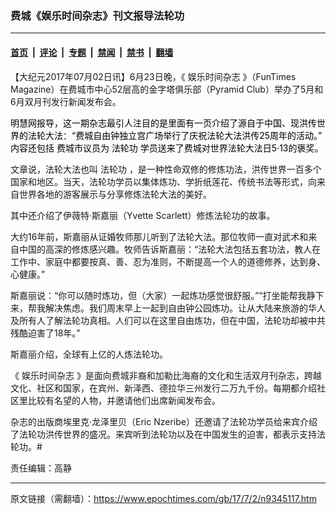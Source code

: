 ### 费城《娱乐时间杂志》刊文报导法轮功

---

#### [首页](../../../..?n9345117) &nbsp;|&nbsp; [评论](../../../../../epoch-comment?n9345117) &nbsp;|&nbsp; [专题](../../../../../epoch-special?n9345117) &nbsp;|&nbsp; [禁闻](../../../../../epoch-news?n9345117) &nbsp;|&nbsp; [禁书](../../../../../books?n9345117) &nbsp;|&nbsp; [翻墙](https://github.com/gfw-breaker/nogfw/blob/master/README.md?n9345117)


<div class="post_content" id="artbody" itemprop="articleBody">
 <!-- article content begin -->
 <p>
  【大纪元2017年07月02日讯】6月23日晚，《
  <ok href="https://www.epochtimes.com/gb/tag/%E5%A8%B1%E4%B9%90%E6%97%B6%E9%97%B4%E6%9D%82%E5%BF%97.html">
   娱乐时间杂志
  </ok>
  》（FunTimes Magazine）在费城市中心52层高的金字塔俱乐部（Pyramid Club）举办了5月和6月双月刊发行新闻发布会。
 </p>
 <p>
  <span lang="ZH-CN">
   <span style="color: #000000;">
    <span lang="ZH-CN">
     <span style="color: #000000;">
      明慧网报导，这一期杂志最引人注目的是里面有一页介绍了源自于中国、现洪传世界的法轮大法：“费城自由钟独立宫广场举行了庆祝法轮大法洪传25周年的活动。” 内容还包括
      <span lang="ZH-CN">
       <span style="color: #000000;">
        费城市议员为
        <ok href="https://www.epochtimes.com/gb/tag/%E6%B3%95%E8%BD%AE%E5%8A%9F.html">
         法轮功
        </ok>
        学员送来了费城对世界法轮大法日5·13的褒奖。
       </span>
      </span>
     </span>
    </span>
   </span>
  </span>
 </p>
 <p>
  文章说，法轮大法也叫
  <ok href="https://www.epochtimes.com/gb/tag/%E6%B3%95%E8%BD%AE%E5%8A%9F.html">
   法轮功
  </ok>
  ，是一种性命双修的修炼功法，洪传世界一百多个国家和地区。当天，法轮功学员以集体炼功、学折纸莲花、传统书法等形式，向来自世界各地的游客展示与分享修炼法轮大法的美好。
 </p>
 <p>
  其中还介绍了伊薇特·斯嘉丽（Yvette Scarlett）修炼法轮功的故事。
 </p>
 <p>
  大约16年前，斯嘉丽从证婚牧师那儿听到了法轮大法。那位牧师一直对武术和来自中国的高深的修炼感兴趣。牧师告诉斯嘉丽：“法轮大法包括五套功法，教人在工作中、家庭中都要按真、善、忍为准则，不断提高一个人的道德修养，达到身、心健康。”
 </p>
 <p>
  斯嘉丽说：“你可以随时炼功，但（大家）一起炼功感觉很舒服。”“打坐能帮我静下来，帮我解决焦虑。我们周末早上一起到自由钟公园炼功。让从大陆来旅游的华人及所有人了解法轮功真相。人们可以在这里自由炼功，但在中国，法轮功却被中共残酷迫害了18年。”
 </p>
 <p>
  斯嘉丽介绍，全球有上亿的人炼法轮功。
 </p>
 <p>
  《
  <ok href="https://www.epochtimes.com/gb/tag/%E5%A8%B1%E4%B9%90%E6%97%B6%E9%97%B4%E6%9D%82%E5%BF%97.html">
   娱乐时间杂志
  </ok>
  》是面向费城非裔和加勒比海裔的文化和生活双月刊杂志，跨越文化、社区和国家，在宾州、新泽西、德拉华三州发行二万九千份。每期都介绍社区里比较有名望的人物，并邀请他们出席新闻发布会。
 </p>
 <p>
  杂志的出版商埃里克·龙泽里贝（Eric Nzeribe）还邀请了法轮功学员给来宾介绍了法轮功洪传世界的盛况。来宾听到法轮功以及在中国发生的迫害，都表示支持法轮功。#
 </p>
 <p>
  责任编辑：高静
 </p>
 <!-- article content end -->
 <div id="below_article_ad">
 </div>
</div>


---

原文链接（需翻墙）：https://www.epochtimes.com/gb/17/7/2/n9345117.htm